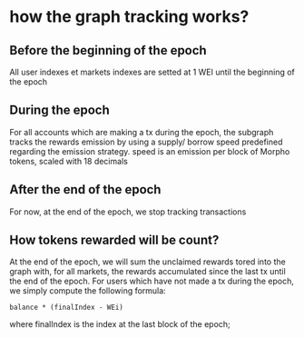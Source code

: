 # how the graph tracking works?

## Before the beginning of the epoch
 All user indexes et markets indexes are setted at 1 WEI until the beginning of the epoch
 
## During the epoch
For all accounts which are making a tx during the epoch, the subgraph tracks the rewards emission by using 
a supply/ borrow speed predefined regarding the emission strategy. speed is an emission per block of Morpho tokens,
scaled with 18 decimals

## After the end of the epoch
For now, at the end of the epoch, we stop tracking transactions

## How tokens rewarded will be count?
At the end of the epoch, we will sum the unclaimed rewards tored into the graph with, for all markets, the rewards
accumulated since the last tx until the end of the epoch.
For users which have not made a tx during the epoch, we simply compute the following formula: 
``` 
balance * (finalIndex - WEi) 
```
where finalIndex is the index at the last block of the epoch;
